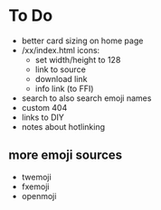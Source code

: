 # To Do

- better card sizing on home page
- /xx/index.html icons:
  - set width/height to 128
  - link to source
  - download link
  - info link (to FFI)
- search to also search emoji names
- custom 404
- links to DIY
- notes about hotlinking

## more emoji sources

- twemoji
- fxemoji
- openmoji

